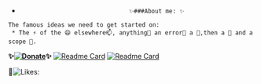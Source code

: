 -                                    ✨###About me: ✨
```autohotkey
The famous ideas we need to get started on: 
 * The ⚡ of the 😄 elsewhere📫, anything💬 an error🤔 a 👯,then a 🌱 and a scope 🔭.
```

**✨[![Donate](https://img.shields.io/badge/Donate-PayPal-green.svg)](https://paypal.me/ot1985)✨**
[![Readme Card](https://github-readme-stats.vercel.app/api/pin/?username=acccounttest&repo=DarkChromePastelFluoWebTheme-trick-for-aim-stylish-editor-maybe-or-any-other-editors&theme=onedark&show_icons=true&count_private=true&icon_color=magenta&line_height=60&title_color=green&text_color=lightblue)](https://github.com/acccounttest/DarkChromePastelFluoWebTheme-trick-for-aim-stylish-editor-maybe-or-any-other-editors)
[![Readme Card](https://github-readme-stats.vercel.app/api/pin/?username=acccounttest&repo=DarkGMaps&theme=onedark&show_icons=true&count_private=true&border_color=yellow&bg_color=red)](https://github.com/acccounttest/DarkGMaps)

:yellow_heart:![Likes: ](https://komarev.com/ghpvc/?username=acccounttest&style=plastic&Color=FF7F55&label=Likes+:+)
